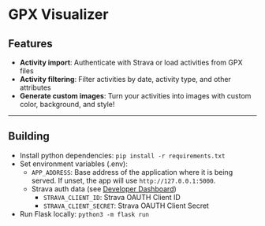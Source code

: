 # GPX Visualizer

## Features
* **Activity import**: Authenticate with Strava or load activities from GPX files
* **Activity filtering**: Filter activities by date, activity type, and other attributes
* **Generate custom images**: Turn your activities into images with custom color, background, and style!
------------------
## Building
- Install python dependencies: `pip install -r requirements.txt`
- Set environment variables (.env):
  - `APP_ADDRESS`: Base address of the application where it is being served. If unset, the app will use `http://127.0.0.1:5000`.
  - Strava auth data (see [Developer Dashboard](https://www.strava.com/settings/api))
    - `STRAVA_CLIENT_ID`: Strava OAUTH Client ID
    - `STRAVA_CLIENT_SECRET`: Strava OAUTH Client Secret
- Run Flask locally: `python3 -m flask run`